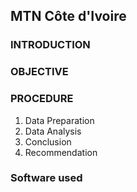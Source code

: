 ## MTN Côte d'Ivoire

### INTRODUCTION


### OBJECTIVE


### PROCEDURE
1. Data Preparation
2. Data Analysis
3. Conclusion
4. Recommendation

### Software used
